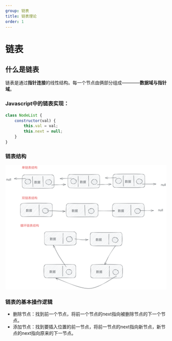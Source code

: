 ```yaml
---
group: 链表
title: 链表理论
order: 1
---
```

# 链表
## 什么是链表
链表是通过**指针连接**的线性结构。每一个节点由俩部分组成————**数据域与指针域**。

### Javascript中的链表实现：
```js
class NodeList {
    constructor(val) {
        this.val = val;
        this.next = null;
    }
}
```
### 链表结构
![nodelist1](../../public/images/listnodestruct.png)

### 链表的基本操作逻辑
- 删除节点：找到前一个节点，将前一个节点的next指向被删除节点的下一个节点。
- 添加节点：找到要插入位置的前一节点，将前一节点的next指向新节点，新节点的next指向原来的下一节点。


